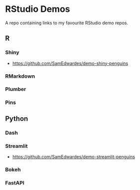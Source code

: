# RStudio Demos

A repo containing links to my favourite RStudio demo repos.

## R

### Shiny

- <https://github.com/SamEdwardes/demo-shiny-penguins>

### RMarkdown

### Plumber

### Pins

## Python

### Dash

### Streamlit

- <https://github.com/SamEdwardes/demo-streamlit-penguins>

### Bokeh

### FastAPI

